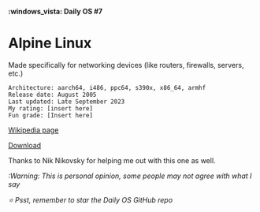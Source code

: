 **:windows_vista: Daily OS #7**

# Alpine Linux

Made specifically for networking devices (like routers, firewalls, servers, etc.)

    Architecture: aarch64, i486, ppc64, s390x, x86_64, armhf
    Release date: August 2005
    Last updated: Late September 2023
    My rating: [insert here]
    Fun grade: [Insert here]

[Wikipedia page](https://en.wikipedia.org/wiki/Alpine_Linux)

[Download](https://alpinelinux.org/downloads/)

Thanks to Nik Nikovsky for helping me out with this one as well.

*:Warning: This is personal opinion, some people may not agree with what I say*

*⭐️ Psst, remember to star the Daily OS GitHub repo*
